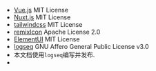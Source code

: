 - [Vue.js](https://cn.vuejs.org/) MIT License
- [Nuxt.js](https://nuxtjs.org/) MIT License
- [tailwindcss](https://tailwindcss.com/) MIT License
- [remixIcon](http://www.remixicon.cn/) Apache License 2.0
- [ElementUI](https://element.eleme.cn/#/zh-CN) MIT License
- [logseq](https://logseq.com/) GNU Affero General Public License v3.0
- 本文档使用`logseq`编写并发布.
-
